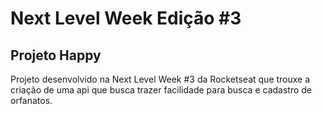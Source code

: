 # Next Level Week Edição #3
## Projeto Happy

Projeto desenvolvido na Next Level Week #3 da Rocketseat que trouxe a criação de uma api que busca trazer facilidade para busca e cadastro de orfanatos.


